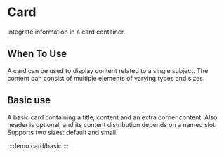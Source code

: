 # Card 

Integrate information in a card container.

## When To Use
A card can be used to display content related to a single subject. The content can consist of multiple elements of varying types and sizes.

## Basic use

A basic card containing a title, content and an extra corner content. 
Also header is optional, and its content distribution depends on a named slot.
Supports two sizes: default and small.

:::demo 
card/basic
:::
